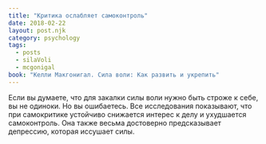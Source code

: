 ```yaml
---
title: "Критика ослабляет самоконтроль"
date: 2018-02-22
layout: post.njk
category: psychology
tags:
  - posts
  - silaVoli
  - mcgonigal
book: "Келли Макгонигал. Сила воли: Как развить и укрепить"
---
```


Если вы думаете, что для закалки силы воли нужно быть строже к себе, вы не одиноки. Но вы ошибаетесь. Все исследования показывают, что при самокритике устойчиво снижается интерес к делу и ухудшается самоконтроль. Она также весьма достоверно предсказывает депрессию, которая иссушает силы.

